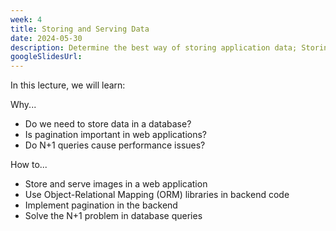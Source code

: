 ```yaml
---
week: 4
title: Storing and Serving Data
date: 2024-05-30
description: Determine the best way of storing application data; Storing and serving images; Using ORMs in backend code; Learn the different methods of pagination and how to properly paginate in the backend; The classic N+1 problem in database queries and strategies to solve it.
googleSlidesUrl:
---
```


In this lecture, we will learn:

Why...

- Do we need to store data in a database?
- Is pagination important in web applications?
- Do N+1 queries cause performance issues?

How to...

- Store and serve images in a web application
- Use Object-Relational Mapping (ORM) libraries in backend code
- Implement pagination in the backend
- Solve the N+1 problem in database queries
